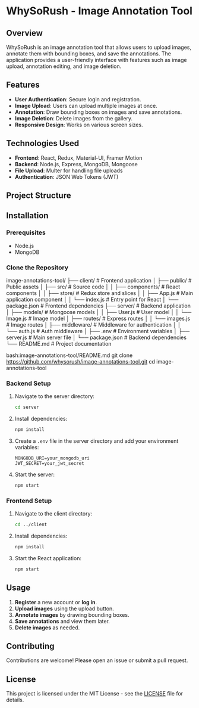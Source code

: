 # WhySoRush - Image Annotation Tool

## Overview
WhySoRush is an image annotation tool that allows users to upload images, annotate them with bounding boxes, and save the annotations. The application provides a user-friendly interface with features such as image upload, annotation editing, and image deletion.

## Features
- **User Authentication**: Secure login and registration.
- **Image Upload**: Users can upload multiple images at once.
- **Annotation**: Draw bounding boxes on images and save annotations.
- **Image Deletion**: Delete images from the gallery.
- **Responsive Design**: Works on various screen sizes.

## Technologies Used
- **Frontend**: React, Redux, Material-UI, Framer Motion
- **Backend**: Node.js, Express, MongoDB, Mongoose
- **File Upload**: Multer for handling file uploads
- **Authentication**: JSON Web Tokens (JWT)

## Project Structure

## Installation

### Prerequisites
- Node.js
- MongoDB

### Clone the Repository
image-annotations-tool/
├── client/ # Frontend application
│ ├── public/ # Public assets
│ ├── src/ # Source code
│ │ ├── components/ # React components
│ │ ├── store/ # Redux store and slices
│ │ ├── App.js # Main application component
│ │ └── index.js # Entry point for React
│ └── package.json # Frontend dependencies
├── server/ # Backend application
│ ├── models/ # Mongoose models
│ │ ├── User.js # User model
│ │ └── Image.js # Image model
│ ├── routes/ # Express routes
│ │ └── images.js # Image routes
│ ├── middleware/ # Middleware for authentication
│ │ └── auth.js # Auth middleware
│ ├── .env # Environment variables
│ ├── server.js # Main server file
│ └── package.json # Backend dependencies
└── README.md # Project documentation

bash:image-annotations-tool/README.md
git clone https://github.com/whysorush/image-annotations-tool.git
cd image-annotations-tool

### Backend Setup
1. Navigate to the server directory:
   ```bash
   cd server
   ```
2. Install dependencies:
   ```bash
   npm install
   ```
3. Create a `.env` file in the server directory and add your environment variables:
   ```plaintext
   MONGODB_URI=your_mongodb_uri
   JWT_SECRET=your_jwt_secret
   ```
4. Start the server:
   ```bash
   npm start
   ```

### Frontend Setup
1. Navigate to the client directory:
   ```bash
   cd ../client
   ```
2. Install dependencies:
   ```bash
   npm install
   ```
3. Start the React application:
   ```bash
   npm start
   ```

## Usage
1. **Register** a new account or **log in**.
2. **Upload images** using the upload button.
3. **Annotate images** by drawing bounding boxes.
4. **Save annotations** and view them later.
5. **Delete images** as needed.

## Contributing
Contributions are welcome! Please open an issue or submit a pull request.

## License
This project is licensed under the MIT License - see the [LICENSE](LICENSE) file for details.